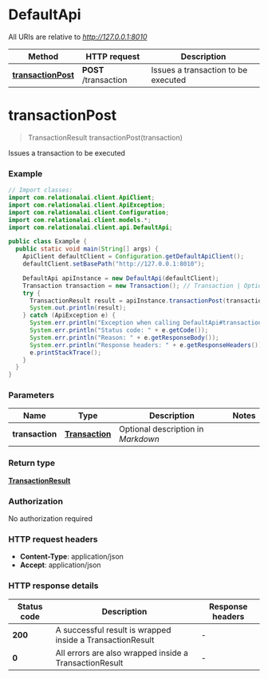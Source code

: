 # DefaultApi

All URIs are relative to *http://127.0.0.1:8010*

Method | HTTP request | Description
------------- | ------------- | -------------
[**transactionPost**](DefaultApi.md#transactionPost) | **POST** /transaction | Issues a transaction to be executed


<a name="transactionPost"></a>
# **transactionPost**
> TransactionResult transactionPost(transaction)

Issues a transaction to be executed

### Example
```java
// Import classes:
import com.relationalai.client.ApiClient;
import com.relationalai.client.ApiException;
import com.relationalai.client.Configuration;
import com.relationalai.client.models.*;
import com.relationalai.client.api.DefaultApi;

public class Example {
  public static void main(String[] args) {
    ApiClient defaultClient = Configuration.getDefaultApiClient();
    defaultClient.setBasePath("http://127.0.0.1:8010");

    DefaultApi apiInstance = new DefaultApi(defaultClient);
    Transaction transaction = new Transaction(); // Transaction | Optional description in *Markdown*
    try {
      TransactionResult result = apiInstance.transactionPost(transaction);
      System.out.println(result);
    } catch (ApiException e) {
      System.err.println("Exception when calling DefaultApi#transactionPost");
      System.err.println("Status code: " + e.getCode());
      System.err.println("Reason: " + e.getResponseBody());
      System.err.println("Response headers: " + e.getResponseHeaders());
      e.printStackTrace();
    }
  }
}
```

### Parameters

Name | Type | Description  | Notes
------------- | ------------- | ------------- | -------------
 **transaction** | [**Transaction**](Transaction.md)| Optional description in *Markdown* |

### Return type

[**TransactionResult**](TransactionResult.md)

### Authorization

No authorization required

### HTTP request headers

 - **Content-Type**: application/json
 - **Accept**: application/json

### HTTP response details
| Status code | Description | Response headers |
|-------------|-------------|------------------|
**200** | A successful result is wrapped inside a TransactionResult |  -  |
**0** | All errors are also wrapped inside a TransactionResult |  -  |

